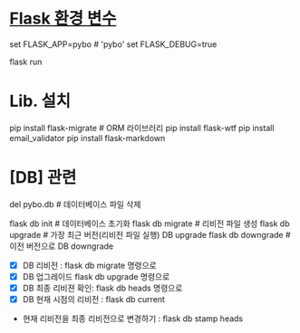 # [Flask 환경 변수](https://coding-groot.tistory.com/138)

set FLASK_APP=pybo    # 'pybo' 
set FLASK_DEBUG=true

flask run

# Lib. 설치  
pip install flask-migrate #  ORM 라이브러리
pip install flask-wtf
pip install email_validator
pip install flask-markdown

# [DB] 관련

del pybo.db      # 데이터베이스 파일 삭제

flask db init    # 데이터베이스 초기화
flask db migrate # 리비전 파일 생성 
flask db upgrade # 가장 최근 버전(리비전 파일 실행) DB upgrade
flask db downgrade # 이전 버전으로 DB downgrade

- [X] DB 리비전 : flask db migrate 명령으로 
- [X] DB 업그레이드  flask db upgrade 명령으로 
- [X] DB 최종 리비젼 확인: flask db heads 명령으로
- [X] DB 현재 시점의 리비전 : flask db current 

- 현재 리비전을 최종 리비전으로 변경하기 : flask db stamp heads
